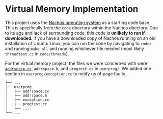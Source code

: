 # Virtual Memory Implementation

This project uses the [Nachos operating system](https://en.wikipedia.org/wiki/Not_Another_Completely_Heuristic_Operating_System) as a starting code base. This is specifically from the `code` directory within the Nachos directory. Due to its age and lack of surrounding code, this code is **unlikely to run if downloaded**. If you have a downloaded copy of Nachos running on an old installation of Ubuntu Linux, you can run the code by navigating to `code/` and running `make all` and running whichever file needed (most likely `threadtest.cc` in `code/threads`).

For the virtual memory project, the files we were concerned with were [`addrspace.cc`](userprog/addrspace.cc), `addrspace.h`, and `progtest.cc` in `userprog/`. We added one section in `userprog/exception.cc` to notify us of page faults.

```
├── ...
├── userprog
│   ├── addrspace.cc
│   ├── addrspace.h
│   ├── exception.cc
│   ├── progtest.cc
│   └── ...
└── ...
```
